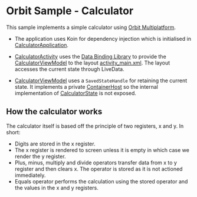 # Orbit Sample - Calculator

This sample implements a simple calculator using [Orbit Multiplatform](https://github.com/orbit-mvi/orbit-mvi).

- The application uses Koin for dependency injection which is initialised in
  [CalculatorApplication](src/main/kotlin/org/orbitmvi/orbit/sample/calculator/CalculatorApplication.kt).

- [CalculatorActivity](src/main/kotlin/org/orbitmvi/orbit/sample/calculator/CalculatorActivity.kt)
  uses the [Data Binding Library](https://developer.android.com/topic/libraries/data-binding)
  to provide the [CalculatorViewModel](src/main/kotlin/org/orbitmvi/orbit/sample/calculator/CalculatorViewModel.kt)
  to the layout [activity_main.xml](src/main/res/layout/activity_main.xml). The
  layout accesses the current state through LiveData.

- [CalculatorViewModel](src/main/kotlin/org/orbitmvi/orbit/sample/calculator/CalculatorViewModel.kt)
  uses a `SavedStateHandle` for retaining the current state. It implements a
  private [ContainerHost](../../orbit-core/src/commonMain/kotlin/org/orbitmvi/orbit/ContainerHost.kt)
  so the internal implementation of [CalculatorState](src/main/kotlin/org/orbitmvi/orbit/sample/calculator/CalculatorState.kt)
  is not exposed.

## How the calculator works

The calculator itself is based off the principle of two registers, x and y. In
short:

- Digits are stored in the x register.
- The x register is rendered to screen unless it is empty in which case we
  render the y register.
- Plus, minus, multiply and divide operators transfer data from x to y register
  and then clears x. The operator is stored as it is not actioned immediately.
- Equals operator performs the calculation using the stored operator and the
  values in the x and y registers.
